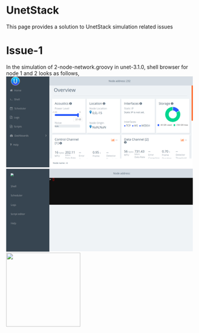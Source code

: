 # UnetStack
This page provides a solution to UnetStack simulation related issues

# Issue-1
In the simulation of 2-node-network.groovy in unet-3.1.0, shell browser for node 1 and 2 looks as follows,
![](Images/Node-1.png)
![](Images/Node-2.png)
<img src="http://....jpg" width="200" height="200" />
